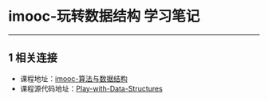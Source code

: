 # imooc-玩转数据结构 学习笔记

---
## 1 相关连接

- 课程地址：[imooc-算法与数据结构](https://coding.imooc.com/class/207.html) 
- 课程源代码地址：[Play-with-Data-Structures](https://github.com/liuyubobobo/Play-with-Data-Structures)

